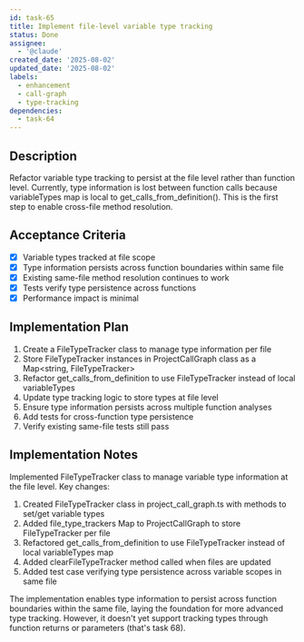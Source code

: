 ```yaml
---
id: task-65
title: Implement file-level variable type tracking
status: Done
assignee:
  - '@claude'
created_date: '2025-08-02'
updated_date: '2025-08-02'
labels:
  - enhancement
  - call-graph
  - type-tracking
dependencies:
  - task-64
---
```


## Description

Refactor variable type tracking to persist at the file level rather than function level. Currently, type information is lost between function calls because variableTypes map is local to get_calls_from_definition(). This is the first step to enable cross-file method resolution.

## Acceptance Criteria

- [x] Variable types tracked at file scope
- [x] Type information persists across function boundaries within same file
- [x] Existing same-file method resolution continues to work
- [x] Tests verify type persistence across functions
- [x] Performance impact is minimal

## Implementation Plan

1. Create a FileTypeTracker class to manage type information per file
2. Store FileTypeTracker instances in ProjectCallGraph class as a Map<string, FileTypeTracker>
3. Refactor get_calls_from_definition to use FileTypeTracker instead of local variableTypes
4. Update type tracking logic to store types at file level
5. Ensure type information persists across multiple function analyses
6. Add tests for cross-function type persistence
7. Verify existing same-file tests still pass

## Implementation Notes

Implemented FileTypeTracker class to manage variable type information at the file level. Key changes:

1. Created FileTypeTracker class in project_call_graph.ts with methods to set/get variable types
2. Added file_type_trackers Map to ProjectCallGraph to store FileTypeTracker per file
3. Refactored get_calls_from_definition to use FileTypeTracker instead of local variableTypes map
4. Added clearFileTypeTracker method called when files are updated
5. Added test case verifying type persistence across variable scopes in same file

The implementation enables type information to persist across function boundaries within the same file, laying the foundation for more advanced type tracking. However, it doesn't yet support tracking types through function returns or parameters (that's task 68).

